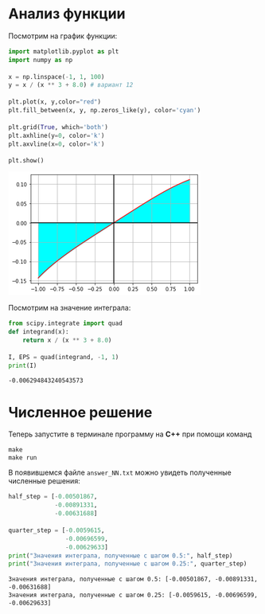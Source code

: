 # Анализ функции 

Посмотрим на график функции:


```python
import matplotlib.pyplot as plt
import numpy as np

x = np.linspace(-1, 1, 100)
y = x / (x ** 3 + 8.0) # вариант 12

plt.plot(x, y,color="red")
plt.fill_between(x, y, np.zeros_like(y), color='cyan')

plt.grid(True, which='both')
plt.axhline(y=0, color='k')
plt.axvline(x=0, color='k')

plt.show()
```


    
![png](img/output_1_0.png)
    


Посмотрим на значение интеграла:


```python
from scipy.integrate import quad
def integrand(x):
    return x / (x ** 3 + 8.0)

I, EPS = quad(integrand, -1, 1)
print(I)

```

    -0.006294843240543573
    

# Численное решение

Теперь запустите в терминале программу на **С++** при помощи команд
```
make
make run
```
В появившемся файле `answer_NN.txt` можно увидеть полученные численные решения:


```python
half_step = [-0.00501867,
             -0.00891331,
             -0.00631688]

quarter_step = [-0.0059615,
                -0.00696599,
                -0.00629633]
print("Значения интеграла, полученные с шагом 0.5:", half_step)
print("Значения интеграла, полученные с шагом 0.25:", quarter_step)
```

    Значения интеграла, полученные с шагом 0.5: [-0.00501867, -0.00891331, -0.00631688]
    Значения интеграла, полученные с шагом 0.25: [-0.0059615, -0.00696599, -0.00629633]
    

